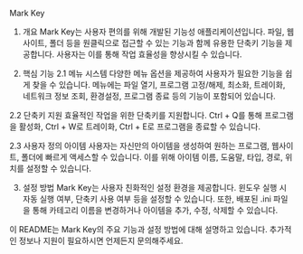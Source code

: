 Mark Key

1. 개요
Mark Key는 사용자 편의를 위해 개발된 기능성 애플리케이션입니다.
파일, 웹사이트, 폴더 등을 원클릭으로 접근할 수 있는 기능과 함께 유용한 단축키 기능을 제공합니다.
사용자는 이를 통해 작업 효율성을 향상시킬 수 있습니다.

3. 핵심 기능
2.1 메뉴 시스템
다양한 메뉴 옵션을 제공하여 사용자가 필요한 기능을 쉽게 찾을 수 있습니다.
메뉴에는 파일 열기, 프로그램 고정/해제, 최소화, 트레이화, 네트워크 정보 조회, 환경설정, 프로그램 종료 등의 기능이 포함되어 있습니다.

2.2 단축키 지원
효율적인 작업을 위한 단축키를 지원합니다. 
Ctrl + Q를 통해 프로그램을 활성화, Ctrl + W로 트레이화, Ctrl + E로 프로그램을 종료할 수 있습니다.

2.3 사용자 정의 아이템
사용자는 자신만의 아이템을 생성하여 원하는 프로그램, 웹사이트, 폴더에 빠르게 액세스할 수 있습니다. 
이를 위해 아이템 이름, 도움말, 타입, 경로, 위치를 설정할 수 있습니다.

3. 설정 방법
Mark Key는 사용자 친화적인 설정 환경을 제공합니다.
윈도우 실행 시 자동 실행 여부, 단축키 사용 여부 등을 설정할 수 있습니다.
또한, 배포된 .ini 파일을 통해 카테고리 이름을 변경하거나 아이템을 추가, 수정, 삭제할 수 있습니다.

이 README는 Mark Key의 주요 기능과 설정 방법에 대해 설명하고 있습니다. 
추가적인 정보나 지원이 필요하시면 언제든지 문의해주세요.





